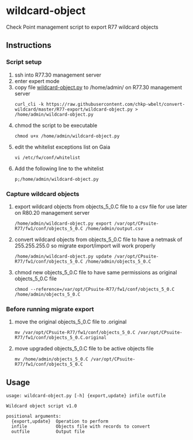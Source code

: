 # wildcard-object
Check Point management script to export R77 wildcard objects

## Instructions

### Script setup
1. ssh into R77.30 management server
1. enter expert mode
1. copy file [wildcard-object.py](https://raw.githubusercontent.com/chkp-wbelt/convert-wildcard/master/R77-export/wildcard-object.py) to /home/admin/ on R77.30 management server
   ```
   curl_cli -k https://raw.githubusercontent.com/chkp-wbelt/convert-wildcard/master/R77-export/wildcard-object.py > /home/admin/wildcard-object.py
   ```
1. chmod the script to be executable
   ```
   chmod u+x /home/admin/wildcard-object.py
   ```
1. edit the whitelist exceptions list on Gaia
   ```
   vi /etc/fw/conf/whitelist
   ```
1. Add the following line to the whitelist
   ```
   p;/home/admin/wildcard-object.py
   ```

### Capture wildcard objects

1. export wildcard objects from objects_5_0.C file to a csv file for use later on R80.20 management server
   ```
   /home/admin/wildcard-object.py export /var/opt/CPsuite-R77/fw1/conf/objects_5_0.C /home/admin/output.csv
   ```
1. convert wildcard objects from objects_5_0.C file to have a netmask of 255.255.255.0 so migrate export/import will work properly
   ```
   /home/admin/wildcard-object.py update /var/opt/CPsuite-R77/fw1/conf/objects_5_0.C /home/admin/objects_5_0.C
   ```
1. chmod new objects_5_0.C file to have same permissions as original objects_5_0.C file
   ```
   chmod --reference=/var/opt/CPsuite-R77/fw1/conf/objects_5_0.C /home/admin/objects_5_0.C
   ```

### Before running migrate export

1. move the original objects_5_0.C file to .original
   ```
   mv /var/opt/CPsuite-R77/fw1/conf/objects_5_0.C /var/opt/CPsuite-R77/fw1/conf/objects_5_0.C.original
   ```
1. move upgraded objects_5_0.C file to be active objects file
   ```
   mv /home/admin/objects_5_0.C /var/opt/CPsuite-R77/fw1/conf/objects_5_0.C
   ```
## Usage
```
usage: wildcard-object.py [-h] {export,update} infile outfile

Wildcard object script v1.0

positional arguments:
  {export,update}  Operation to perform
  infile           Objects file with records to convert
  outfile          Output file
```
